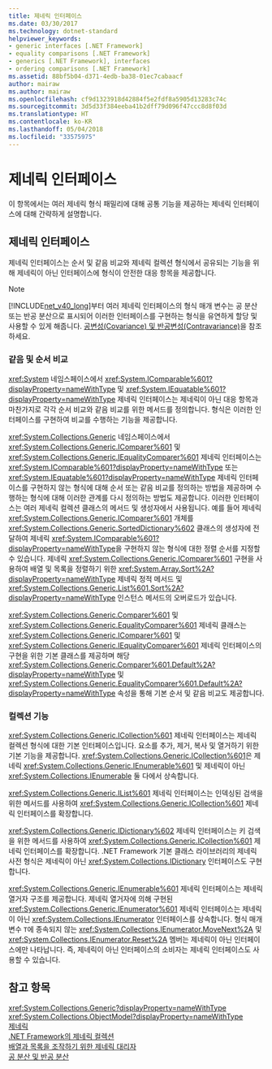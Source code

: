 ```yaml
---
title: 제네릭 인터페이스
ms.date: 03/30/2017
ms.technology: dotnet-standard
helpviewer_keywords:
- generic interfaces [.NET Framework]
- equality comparisons [.NET Framework]
- generics [.NET Framework], interfaces
- ordering comparisons [.NET Framework]
ms.assetid: 88bf5b04-d371-4edb-ba38-01ec7cabaacf
author: mairaw
ms.author: mairaw
ms.openlocfilehash: cf9d1323918d42884f5e2fdf8a5905d13283c74c
ms.sourcegitcommit: 3d5d33f384eeba41b2dff79d096f47ccc8d8f03d
ms.translationtype: HT
ms.contentlocale: ko-KR
ms.lasthandoff: 05/04/2018
ms.locfileid: "33575975"
---
```

# <a name="generic-interfaces"></a>제네릭 인터페이스
이 항목에서는 여러 제네릭 형식 패밀리에 대해 공통 기능을 제공하는 제네릭 인터페이스에 대해 간략하게 설명합니다.  
  
## <a name="generic-interfaces"></a>제네릭 인터페이스  
 제네릭 인터페이스는 순서 및 같음 비교와 제네릭 컬렉션 형식에서 공유되는 기능을 위해 제네릭이 아닌 인터페이스에 형식이 안전한 대응 항목을 제공합니다.  
  
> [!NOTE]
>  [!INCLUDE[net_v40_long](../../../includes/net-v40-long-md.md)]부터 여러 제네릭 인터페이스의 형식 매개 변수는 공 분산 또는 반공 분산으로 표시되어 이러한 인터페이스를 구현하는 형식을 유연하게 할당 및 사용할 수 있게 해줍니다. [공변성(Covariance) 및 반공변성(Contravariance)](../../../docs/standard/generics/covariance-and-contravariance.md)을 참조하세요.  
  
### <a name="equality-and-ordering-comparisons"></a>같음 및 순서 비교  
 <xref:System> 네임스페이스에서 <xref:System.IComparable%601?displayProperty=nameWithType> 및 <xref:System.IEquatable%601?displayProperty=nameWithType> 제네릭 인터페이스는 제네릭이 아닌 대응 항목과 마찬가지로 각각 순서 비교와 같음 비교를 위한 메서드를 정의합니다. 형식은 이러한 인터페이스를 구현하여 비교를 수행하는 기능을 제공합니다.  
  
 <xref:System.Collections.Generic> 네임스페이스에서 <xref:System.Collections.Generic.IComparer%601> 및 <xref:System.Collections.Generic.IEqualityComparer%601> 제네릭 인터페이스는 <xref:System.IComparable%601?displayProperty=nameWithType> 또는 <xref:System.IEquatable%601?displayProperty=nameWithType> 제네릭 인터페이스를 구현하지 않는 형식에 대해 순서 또는 같음 비교를 정의하는 방법을 제공하며 수행하는 형식에 대해 이러한 관계를 다시 정의하는 방법도 제공합니다. 이러한 인터페이스는 여러 제네릭 컬렉션 클래스의 메서드 및 생성자에서 사용됩니다. 예를 들어 제네릭 <xref:System.Collections.Generic.IComparer%601> 개체를 <xref:System.Collections.Generic.SortedDictionary%602> 클래스의 생성자에 전달하여 제네릭 <xref:System.IComparable%601?displayProperty=nameWithType>을 구현하지 않는 형식에 대한 정렬 순서를 지정할 수 있습니다. 제네릭 <xref:System.Collections.Generic.IComparer%601> 구현을 사용하여 배열 및 목록을 정렬하기 위한 <xref:System.Array.Sort%2A?displayProperty=nameWithType> 제네릭 정적 메서드 및 <xref:System.Collections.Generic.List%601.Sort%2A?displayProperty=nameWithType> 인스턴스 메서드의 오버로드가 있습니다.  
  
 <xref:System.Collections.Generic.Comparer%601> 및 <xref:System.Collections.Generic.EqualityComparer%601> 제네릭 클래스는 <xref:System.Collections.Generic.IComparer%601> 및 <xref:System.Collections.Generic.IEqualityComparer%601> 제네릭 인터페이스의 구현을 위한 기본 클래스를 제공하며 해당 <xref:System.Collections.Generic.Comparer%601.Default%2A?displayProperty=nameWithType> 및 <xref:System.Collections.Generic.EqualityComparer%601.Default%2A?displayProperty=nameWithType> 속성을 통해 기본 순서 및 같음 비교도 제공합니다.  
  
### <a name="collection-functionality"></a>컬렉션 기능  
 <xref:System.Collections.Generic.ICollection%601> 제네릭 인터페이스는 제네릭 컬렉션 형식에 대한 기본 인터페이스입니다. 요소를 추가, 제거, 복사 및 열거하기 위한 기본 기능을 제공합니다. <xref:System.Collections.Generic.ICollection%601>은 제네릭 <xref:System.Collections.Generic.IEnumerable%601> 및 제네릭이 아닌 <xref:System.Collections.IEnumerable> 둘 다에서 상속합니다.  
  
 <xref:System.Collections.Generic.IList%601> 제네릭 인터페이스는 인덱싱된 검색을 위한 메서드를 사용하여 <xref:System.Collections.Generic.ICollection%601> 제네릭 인터페이스를 확장합니다.  
  
 <xref:System.Collections.Generic.IDictionary%602> 제네릭 인터페이스는 키 검색을 위한 메서드를 사용하여 <xref:System.Collections.Generic.ICollection%601> 제네릭 인터페이스를 확장합니다. .NET Framework 기본 클래스 라이브러리의 제네릭 사전 형식은 제네릭이 아닌 <xref:System.Collections.IDictionary> 인터페이스도 구현합니다.  
  
 <xref:System.Collections.Generic.IEnumerable%601> 제네릭 인터페이스는 제네릭 열거자 구조를 제공합니다. 제네릭 열거자에 의해 구현된 <xref:System.Collections.Generic.IEnumerator%601> 제네릭 인터페이스는 제네릭이 아닌 <xref:System.Collections.IEnumerator> 인터페이스를 상속합니다. 형식 매개 변수 `T`에 종속되지 않는 <xref:System.Collections.IEnumerator.MoveNext%2A> 및 <xref:System.Collections.IEnumerator.Reset%2A> 멤버는 제네릭이 아닌 인터페이스에만 나타납니다. 즉, 제네릭이 아닌 인터페이스의 소비자는 제네릭 인터페이스도 사용할 수 있습니다.  
  
## <a name="see-also"></a>참고 항목  
 <xref:System.Collections.Generic?displayProperty=nameWithType>  
 <xref:System.Collections.ObjectModel?displayProperty=nameWithType>  
 [제네릭](../../../docs/standard/generics/index.md)  
 [.NET Framework의 제네릭 컬렉션](../../../docs/standard/generics/collections.md)  
 [배열과 목록을 조작하기 위한 제네릭 대리자](../../../docs/standard/generics/delegates-for-manipulating-arrays-and-lists.md)  
 [공 분산 및 반공 분산](../../../docs/standard/generics/covariance-and-contravariance.md)
